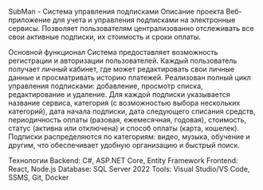 SubMan - Система управления подписками
Описание проекта
Веб-приложение для учета и управления подписками на электронные сервисы. Позволяет пользователям централизованно отслеживать все свои активные подписки, их стоимость и сроки оплаты.

Основной функционал
Система предоставляет возможность регистрации и авторизации пользователей. Каждый пользователь получает личный кабинет, где может редактировать свои личные данные и просматривать историю платежей. Реализован полный цикл управления подписками: добавление, просмотр списка, редактирование и удаление. Для каждой подписки указывается название сервиса, категория (с возможностью выбора нескольких категорий), дата начала подписки, дата следующего списания средств, периодичность оплаты (разовая, ежемесячная, годовая), стоимость, статус (активна или отключена) и способ оплаты (карта, кошелек). Подписки распределяются по категориям: видео, музыка, обучение и другим, что обеспечивает удобную организацию и быстрый поиск.

Технологии
Backend: C#, ASP.NET Core, Entity Framework
Frontend: React, Node.js
Database: SQL Server 2022
Tools: Visual Studio/VS Code, SSMS, Git, Docker
